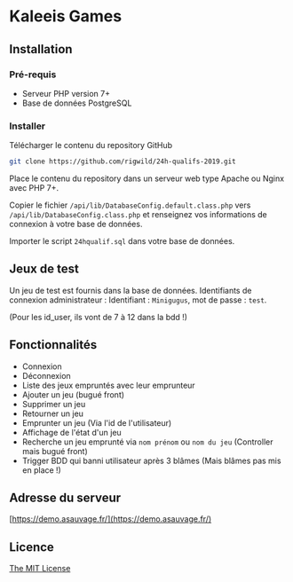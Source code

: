 # Kaleeis Games
## Installation
### Pré-requis
 - Serveur PHP version 7+
 - Base de données PostgreSQL

### Installer
Télécharger le contenu du repository GitHub
```sh
git clone https://github.com/rigwild/24h-qualifs-2019.git
```

Place le contenu du repository dans un serveur web type Apache ou Nginx avec PHP 7+.

Copier le fichier `/api/lib/DatabaseConfig.default.class.php` vers `/api/lib/DatabaseConfig.class.php` et renseignez vos informations de connexion à votre base de données.

Importer le script `24hqualif.sql` dans votre base de données.

## Jeux de test
Un jeu de test est fournis dans la base de données.
Identifiants de connexion administrateur :
Identifiant : `Minigugus`, mot de passe : `test`.

(Pour les id_user, ils vont de 7 à 12 dans la bdd !)

## Fonctionnalités
 - Connexion
 - Déconnexion
 - Liste des jeux empruntés avec leur emprunteur
 - Ajouter un jeu (bugué front)
 - Supprimer un jeu
 - Retourner un jeu
 - Emprunter un jeu (Via l'id de l'utilisateur)
 - Affichage de l'état d'un jeu
 - Recherche un jeu emprunté via `nom prénom` ou `nom du jeu` (Controller mais bugué front)
 - Trigger BDD qui banni utilisateur après 3 blâmes (Mais blâmes pas mis en place !)

## Adresse du serveur
[https://demo.asauvage.fr/](https://demo.asauvage.fr/)

## Licence
[The MIT License](LICENSE)
